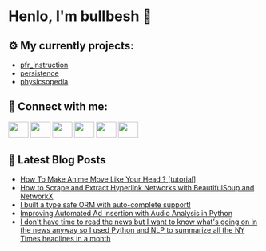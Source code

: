 # Henlo, I'm bullbesh 👋

## ⚙️ My currently projects:
- [pfr_instruction](https://github.com/bullbesh/pfr_instruction)
- [persistence](https://github.com/bullbesh/persistence)
- [physicsopedia](https://github.com/bullbesh/physicsopedia)

## 🔎 Connect with me:
[<img height="32" width="40" src="https://cdn.jsdelivr.net/npm/simple-icons@v5/icons/telegram.svg" />](https://t.me/bullbesh)
[<img height="32" width="40" src="https://cdn.jsdelivr.net/npm/simple-icons@v5/icons/vk.svg" />](https://vk.com/bullbesh)
[<img height="32" width="40" src="https://cdn.jsdelivr.net/npm/simple-icons@v5/icons/twitter.svg" />](https://twitter.com/bullbesh1)
[<img height="32" width="40" src="https://cdn.jsdelivr.net/npm/simple-icons@v5/icons/instagram.svg" />](https://www.instagram.com/bullbesh)
[<img height="32" width="40" src="https://cdn.jsdelivr.net/npm/simple-icons@v5/icons/reddit.svg" />](https://www.reddit.com/user/bullbesh)
[<img height="32" width="40" src="https://cdn.jsdelivr.net/npm/simple-icons@v5/icons/youtube.svg" />](https://www.youtube.com/channel/UCtfjRs6uzgq5mfm8S06WTcg)

## 📕 Latest Blog Posts
<!-- BLOG-POST-LIST:START -->
- [How To Make Anime Move Like Your Head ? [tutorial]](https://www.reddit.com/r/Python/comments/quqkbz/how_to_make_anime_move_like_your_head_tutorial/)
- [How to Scrape and Extract Hyperlink Networks with BeautifulSoup and NetworkX](https://www.reddit.com/r/Python/comments/quocl5/how_to_scrape_and_extract_hyperlink_networks_with/)
- [I built a type safe ORM with auto-complete support!](https://www.reddit.com/r/Python/comments/quk8gp/i_built_a_type_safe_orm_with_autocomplete_support/)
- [Improving Automated Ad Insertion with Audio Analysis in Python](https://www.reddit.com/r/Python/comments/qujwpv/improving_automated_ad_insertion_with_audio/)
- [I don&#39;t have time to read the news but I want to know what&#39;s going on in the news anyway so I used Python and NLP to summarize all the NY Times headlines in a month](https://www.reddit.com/r/Python/comments/qujmt6/i_dont_have_time_to_read_the_news_but_i_want_to/)
<!-- BLOG-POST-LIST:END -->
